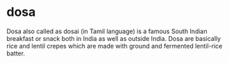 # dosa
Dosa also called as dosai (in Tamil language) is a famous South Indian breakfast or snack both in India as well as outside India. Dosa are basically rice and lentil crepes which are made with ground and fermented lentil-rice batter.